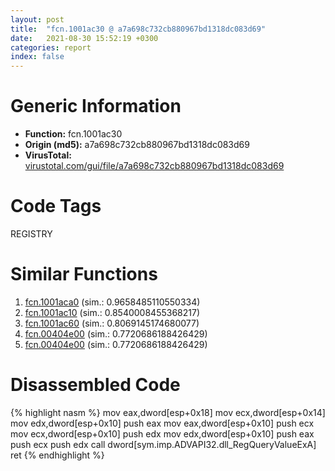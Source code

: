 ```yaml
---
layout: post
title:  "fcn.1001ac30 @ a7a698c732cb880967bd1318dc083d69"
date:   2021-08-30 15:52:19 +0300
categories: report
index: false
---
```


# Generic Information
- **Function:** fcn.1001ac30
- **Origin (md5):** a7a698c732cb880967bd1318dc083d69
- **VirusTotal:** [virustotal.com/gui/file/a7a698c732cb880967bd1318dc083d69][virustotal_ref]

# Code Tags
<span class="tag" id="REGISTRY">REGISTRY</span>


# Similar Functions

1. [fcn.1001aca0][similar_1_ref] (sim.: 0.9658485110550334)
2. [fcn.1001ac10][similar_2_ref] (sim.: 0.8540008455368217)
3. [fcn.1001ac60][similar_3_ref] (sim.: 0.8069145174680077)
4. [fcn.00404e00][similar_4_ref] (sim.: 0.7720686188426429)
5. [fcn.00404e00][similar_5_ref] (sim.: 0.7720686188426429)


# Disassembled Code

{% highlight nasm %}
mov eax,dword[esp+0x18]
mov ecx,dword[esp+0x14]
mov edx,dword[esp+0x10]
push eax
mov eax,dword[esp+0x10]
push ecx
mov ecx,dword[esp+0x10]
push edx
mov edx,dword[esp+0x10]
push eax
push ecx
push edx
call dword[sym.imp.ADVAPI32.dll_RegQueryValueExA]
ret 
{% endhighlight %}


[similar_1_ref]: /report/fcn.1001aca0@a7a698c732cb880967bd1318dc083d69
[similar_2_ref]: /report/fcn.1001ac10@a7a698c732cb880967bd1318dc083d69
[similar_3_ref]: /report/fcn.1001ac60@a7a698c732cb880967bd1318dc083d69
[similar_4_ref]: /report/fcn.00404e00@56cd87aa2339510296a6c2526bbc75b7
[similar_5_ref]: /report/fcn.00404e00@c398239b28fba40957850413e73ec9b2
[virustotal_ref]: https://www.virustotal.com/gui/file/a7a698c732cb880967bd1318dc083d69